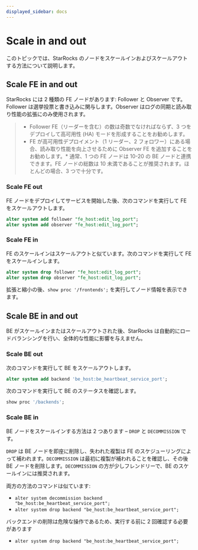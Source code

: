 ```yaml
---
displayed_sidebar: docs
---
```


# Scale in and out

このトピックでは、StarRocks のノードをスケールインおよびスケールアウトする方法について説明します。

## Scale FE in and out

StarRocks には 2 種類の FE ノードがあります: Follower と Observer です。Follower は選挙投票と書き込みに関与します。Observer はログの同期と読み取り性能の拡張にのみ使用されます。

> * Follower FE（リーダーを含む）の数は奇数でなければならず、3 つをデプロイして高可用性 (HA) モードを形成することをお勧めします。
> * FE が高可用性デプロイメント（1 リーダー、2 フォロワー）にある場合、読み取り性能を向上させるために Observer FE を追加することをお勧めします。* 通常、1 つの FE ノードは 10-20 の BE ノードと連携できます。FE ノードの総数は 10 未満であることが推奨されます。ほとんどの場合、3 つで十分です。

### Scale FE out

FE ノードをデプロイしてサービスを開始した後、次のコマンドを実行して FE をスケールアウトします。

~~~sql
alter system add follower "fe_host:edit_log_port";
alter system add observer "fe_host:edit_log_port";
~~~

### Scale FE in

FE のスケールインはスケールアウトと似ています。次のコマンドを実行して FE をスケールインします。

~~~sql
alter system drop follower "fe_host:edit_log_port";
alter system drop observer "fe_host:edit_log_port";
~~~

拡張と縮小の後、`show proc '/frontends';` を実行してノード情報を表示できます。

## Scale BE in and out

BE がスケールインまたはスケールアウトされた後、StarRocks は自動的にロードバランシングを行い、全体的な性能に影響を与えません。

### Scale BE out

次のコマンドを実行して BE をスケールアウトします。

~~~sql
alter system add backend 'be_host:be_heartbeat_service_port';
~~~

次のコマンドを実行して BE のステータスを確認します。

~~~sql
show proc '/backends';
~~~

### Scale BE in

BE ノードをスケールインする方法は 2 つあります – `DROP` と `DECOMMISSION` です。

`DROP` は BE ノードを即座に削除し、失われた複製は FE のスケジューリングによって補われます。`DECOMMISSION` は最初に複製が補われることを確認し、その後 BE ノードを削除します。`DECOMMISSION` の方が少しフレンドリーで、BE のスケールインには推奨されます。

両方の方法のコマンドは似ています:

* `alter system decommission backend "be_host:be_heartbeat_service_port";`
* `alter system drop backend "be_host:be_heartbeat_service_port";`

バックエンドの削除は危険な操作であるため、実行する前に 2 回確認する必要があります

* `alter system drop backend "be_host:be_heartbeat_service_port";`